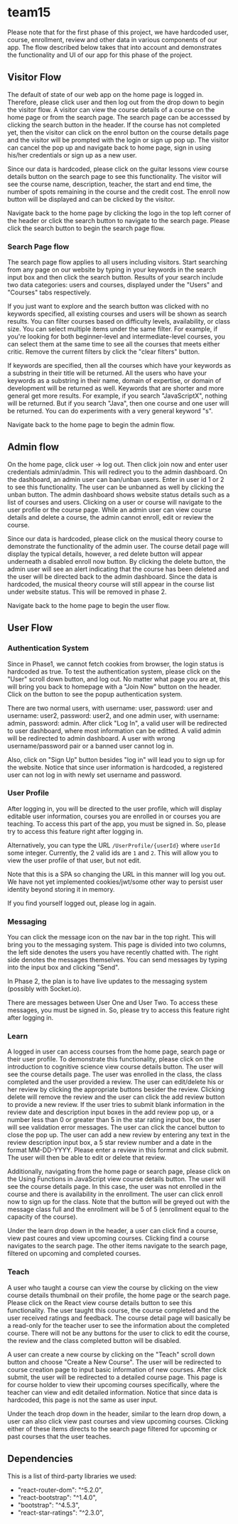 # team15 

Please note that for the first phase of this project, we have hardcoded user, course, enrollment, review and other data in various components of our app. The flow described below takes that into account and demonstrates the functionality and UI of our app for this phase of the project. 

## Visitor Flow

The default of state of our web app on the home page is logged in. Therefore, please click user and then log out from the drop down to begin the visitor flow. A visitor can view the course details of a course on the home page or from the search page. The search page can be accesssed by clicking the search button in the header. If the course has not completed yet, then the visitor can click on the enrol button on the course details page and the visitor will be prompted with the login or sign up pop up. The visitor can cancel the pop up and navigate back to home page, sign in using his/her credentials or sign up as a new user. 

Since our data is hardcoded, please click on the guitar lessons view course details button on the search page to see this functionality. The visitor will see the course name, description, teacher, the start and end time, the number of spots remaining in the course and the credit cost. The enroll now button will be displayed and can be clicked by the visitor.

Navigate back to the home page by clicking the logo in the top left corner of the header or click the search button to navigate to the search page. Please click the search button to begin the search page flow.

### Search Page flow

The search page flow applies to all users including visitors. Start searching from any page on our website by typing in your keywords in the search input box and then click the search button. Results of your search include two data categories: users and courses, displayed under the "Users" and "Courses" tabs respectively. 

If you just want to explore and the search button was clicked with no keywords specified, all existing courses and users will be shown as search results. You can filter courses based on difficulty levels, availability, or class size. You can select multiple items under the same filter. For example, if you're looking for both beginner-level and intermediate-level courses, you can select them at the same time to see all the courses that meets either critic. Remove the current filters by click the "clear filters" button. 

If keywords are specified, then all the courses which have your keywords as a substring in their title will be returned. All the users who have your keywords as a substring in their name, domain of expertise, or domain of development will be returned as well. Keywords that are shorter and more general get more results. For example, if you search "JavaScriptX", nothing will be returned. But if you search "Java", then one course and one user will be returned. You can do experiments with a very general keyword "s". 

Navigate back to the home page to begin the admin flow.


## Admin flow

On the home page, click user -> log out. Then click join now and enter user credentials admin/admin. This will redirect you to the admin dashboard. On the dashboard, an admin user can ban/unban users. Enter in user id 1 or 2 to see this functionality. The user can be unbanned as well by clicking the unban button. The admin dashboard shows website status details such as a list of courses and users. Clicking on a user or course will navigate to the user profile or the course page. While an admin user can view course details and delete a course, the admin cannot enroll, edit or review the course. 

Since our data is hardcoded, please click on the musical theory course to demonstrate the functionality of the admin user. The course detail page will display the typical details, however, a red delete button will appear underneath a disabled enroll now button. By clicking the delete button, the admin user will see an alert indicating that the course has been deleted and the user will be directed back to the admin dashboard. Since the data is hardcoded, the musical theory course will still appear in the course list under website status. This will be removed in phase 2.

Navigate back to the home page to begin the user flow.

## User Flow

### Authentication System

Since in Phase1, we cannot fetch cookies from browser, the login status is hardcoded as true. To test the authentication system, please click on the "User" scroll down button, and log out. No matter what page you are at, this will bring you back to homepage with a "Join Now" button on the header. Click on the button to see the popup authentication system.

There are two normal users, with username: user, password: user and username: user2, password: user2, and one admin user, with username: admin, password: admin. After click "Log In", a valid user will be redirected to user dashboard, where most information can be editted. A valid admin will be redirected to admin dashboard. A user with wrong username/password pair or a banned user cannot log in.

Also, click on "Sign Up" button besides "log in" will lead you to sign up for the website. Notice that since user information is hardcoded, a registered user can not log in with newly set username and password.

### User Profile

After logging in, you will be directed to the user profile, which will display editable user information, courses you are enrolled in or courses you are teaching. To access this part of the app, you must be signed in. So, please try to access this feature right after logging in.

Alternatively, you can type the URL `/UserProfile/{userId}` where `userId` some integer. Currently, the 2 valid ids are `1` and `2`. This will allow you to view the user profile of that user, but not edit.

Note that this is a SPA so changing the URL in this manner will log you out. We have not yet implemented cookies/jwt/some other way to persist user identity beyond storing it in memory.

If you find yourself logged out, please log in again.

### Messaging

You can click the message icon on the nav bar in the top right. This will bring you to the messaging system. This page is divided into two columns, the left side denotes the users you have recently chatted with. The right side denotes the messages themselves. You can send messages by typing into the input box and clicking "Send".

In Phase 2, the plan is to have live updates to the messaging system (possibly with Socket.io).

There are messages between User One and User Two. To access these messages, you must be signed in. So, please try to access this feature right after logging in.

### Learn 

A logged in user can access courses from the home page, search page or their user profile. To demonstrate this functionality, please click on the introduction to cognitive science view course details button. The user will see the course details page. The user was enrolled in the class, the class completed and the user provided a review. The user can edit/delete his or her review by clicking the appropriate buttons besider the review. Clicking delete will remove the review and the user can click the add review button to provide a new review. If the user tries to submit blank information in the review date and description input boxes in the add review pop up, or a number less than 0 or greater than 5 in the star rating input box, the user will see validation error messages. The user can click the cancel button to close the pop up. The user can add a new review by entering any text in the review description input box, a 5 star review number and a date in the format MM-DD-YYYY. Please enter a review in this format and click submit. The user will then be able to edit or delete that review.

Additionally, navigating from the home page or search page, please click on the Using Functions in JavaScript view course details button. The user will see the course details page. In this case, the user was not enrolled in the course and there is availability in the enrollment. The user can click enroll now to sign up for the class. Note that the button will be greyed out with the message class full and the enrollment will be 5 of 5 (enrollment equal to the capacity of the course).

Under the learn drop down in the header, a user can click find a course, view past coures and view upcoming courses. Clicking find a course navigates to the search page. The other items navigate to the search page, filtered on upcoming and completed courses.

### Teach

A user who taught a course can view the course by clicking on the view course details thumbnail on their profile, the home page or the search page. Please click on the React view course details button to see this functionality. The user taught this course, the course completed and the user received ratings and feedback. The course detail page will basically be a read-only for the teacher user to see the information about the completed course. There will not be any buttons for the user to click to edit the course, the review and the class completed button will be disabled.

A user can create a new course by clicking on the "Teach" scroll down button and choose "Create a New Course". The user will be redirected to course creation page to input basic information of new courses. After click submit, the user will be redirected to a detailed course page. This page is for course holder to view their upcoming courses specifically, where the teacher can view and edit detailed information. Notice that since data is hardcoded, this page is not the same as user input. 

Under the teach drop down in the header, similar to the learn drop down, a user can also click view past courses and view upcoming courses. Clicking either of these items directs to the search page filtered for upcoming or past courses that the user teaches.


## Dependencies

This is a list of third-party libraries we used:

- "react-router-dom": "^5.2.0",
- "react-bootstrap": "^1.4.0",
- "bootstrap": "^4.5.3",
- "react-star-ratings": "^2.3.0",
